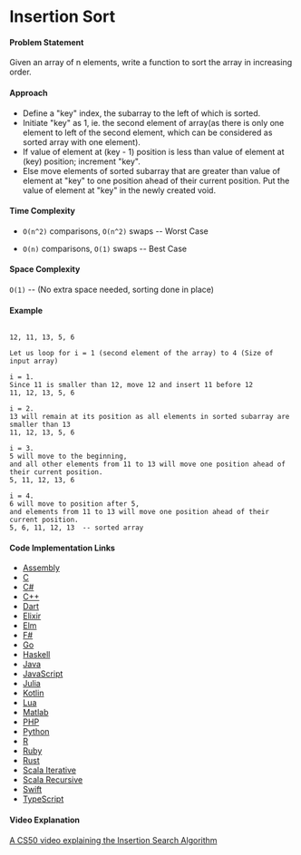 # Insertion Sort

#### Problem Statement

Given an array of n elements, write a function to sort the array in increasing order.

#### Approach

- Define a "key" index, the subarray to the left of which is sorted.
- Initiate "key" as 1, ie. the second element of array(as there is only one element to left of the second element, which can be considered as sorted array with one element).
- If value of element at (key - 1) position is less than value of element at (key) position; increment "key".
- Else move elements of sorted subarray that are greater than value of element at "key" to one position ahead of their current position. Put the value of element at "key" in the newly created void.

#### Time Complexity

- `О(n^2)` comparisons, `О(n^2)` swaps -- Worst Case

- `O(n)` comparisons, `O(1)` swaps -- Best Case

#### Space Complexity

`O(1)` -- (No extra space needed, sorting done in place)

#### Example

```

12, 11, 13, 5, 6

Let us loop for i = 1 (second element of the array) to 4 (Size of input array)

i = 1.
Since 11 is smaller than 12, move 12 and insert 11 before 12
11, 12, 13, 5, 6

i = 2.
13 will remain at its position as all elements in sorted subarray are smaller than 13
11, 12, 13, 5, 6

i = 3.
5 will move to the beginning,
and all other elements from 11 to 13 will move one position ahead of their current position.
5, 11, 12, 13, 6

i = 4.
6 will move to position after 5,
and elements from 11 to 13 will move one position ahead of their current position.
5, 6, 11, 12, 13  -- sorted array
```

#### Code Implementation Links

- [Assembly](https://github.com/TheAlgorithms/AArch64_Assembly/blob/main/sorters/insertion_sort.s)
- [C](https://github.com/TheAlgorithms/C/blob/master/sorting/insertion_sort.c)
- [C#](https://github.com/TheAlgorithms/C-Sharp/blob/master/Algorithms/Sorters/Comparison/InsertionSorter.cs)
- [C++](https://github.com/TheAlgorithms/C-Plus-Plus/blob/master/sorting/insertion_sort.cpp)
- [Dart](https://github.com/TheAlgorithms/Dart/blob/master/sort/insert_Sort.dart)
- [Elixir](https://github.com/TheAlgorithms/Elixir/blob/master/lib/sorting/insertion_sort.ex)
- [Elm](https://github.com/TheAlgorithms/Elm/blob/master/src/Sorting/InsertionSort.elm)
- [F#](https://github.com/TheAlgorithms/F-Sharp/blob/main/Algorithms/Sort/Insertion_Sort.fs)
- [Go](https://github.com/TheAlgorithms/Go/blob/master/sort/insertionsort.go)
- [Haskell](https://github.com/TheAlgorithms/Haskell/blob/master/src/Sorts/InsertionSort.hs)
- [Java](https://github.com/TheAlgorithms/Java/blob/master/src/main/java/com/thealgorithms/sorts/InsertionSort.java)
- [JavaScript](https://github.com/TheAlgorithms/JavaScript/blob/master/Sorts/InsertionSort.js)
- [Julia](https://github.com/TheAlgorithms/Julia/blob/main/src/sorts/insertion_sort.jl)
- [Kotlin](https://github.com/TheAlgorithms/Kotlin/blob/master/src/main/kotlin/sort/InsertionSort.kt)
- [Lua](https://github.com/TheAlgorithms/Lua/blob/main/src/sorting/insertionsort.lua)
- [Matlab](https://github.com/TheAlgorithms/MATLAB-Octave/blob/master/algorithms/sorting/insertion_sort.m)
- [PHP](https://github.com/TheAlgorithms/PHP/blob/master/Sorting/InsertionSort.php)
- [Python](https://github.com/TheAlgorithms/Python/blob/master/sorts/insertion_sort.py)
- [R](https://github.com/TheAlgorithms/R/blob/master/sorting_algorithms/insertion_sort.r)
- [Ruby](https://github.com/TheAlgorithms/Ruby/blob/master/sorting/insertion_sort.rb)
- [Rust](https://github.com/TheAlgorithms/Rust/blob/master/src/sorting/insertion_sort.rs)
- [Scala Iterative](https://github.com/TheAlgorithms/Scala/blob/master/src/main/scala/Sort/InsertionSort.scala)
- [Scala Recursive](https://github.com/TheAlgorithms/Scala/blob/master/src/main/scala/Sort/RecursiveInsertionSort.scala)
- [Swift](https://github.com/TheAlgorithms/Swift/blob/master/sorts/InsertionSort.swift)
- [TypeScript](https://github.com/TheAlgorithms/TypeScript/blob/master/sorts/insertion_sort.ts)

#### Video Explanation

[A CS50 video explaining the Insertion Search Algorithm](https://www.youtube.com/watch?v=DFG-XuyPYUQ)
